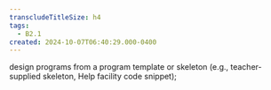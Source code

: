 ```yaml
---
transcludeTitleSize: h4
tags:
  - B2.1
created: 2024-10-07T06:40:29.000-0400
---
```

design programs from a program template or skeleton (e.g., teacher-supplied skeleton, Help facility code snippet);